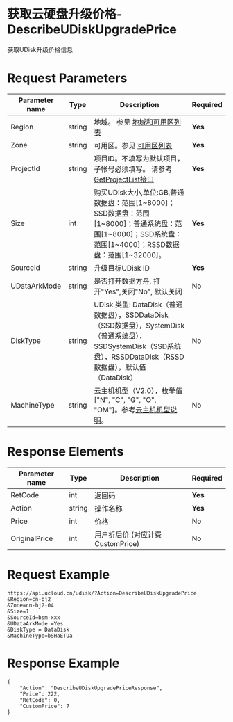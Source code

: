 # 获取云硬盘升级价格-DescribeUDiskUpgradePrice

获取UDisk升级价格信息

# Request Parameters
|Parameter name|Type|Description|Required|
|---|---|---|---|
|Region|string|地域。 参见 [地域和可用区列表](api/summary/regionlist)|**Yes**|
|Zone|string|可用区。参见 [可用区列表](api/summary/regionlist)|**Yes**|
|ProjectId|string|项目ID。不填写为默认项目，子帐号必须填写。 请参考[GetProjectList接口](api/summary/get_project_list)|**Yes**|
|Size|int|购买UDisk大小,单位:GB,普通数据盘：范围[1\~8000]；SSD数据盘：范围[1\~8000]；普通系统盘：范围[1\~8000]；SSD系统盘：范围[1\~4000]；RSSD数据盘：范围[1\~32000]。|**Yes**|
|SourceId|string|升级目标UDisk ID|**Yes**|
|UDataArkMode|string|是否打开数据方舟, 打开"Yes",关闭"No", 默认关闭|No|
|DiskType|string|UDisk 类型: DataDisk（普通数据盘），SSDDataDisk（SSD数据盘），SystemDisk（普通系统盘），SSDSystemDisk（SSD系统盘），RSSDDataDisk（RSSD数据盘），默认值（DataDisk）|No|
|MachineType|string|云主机机型（V2.0），枚举值["N", "C", "G", "O", "OM"]。参考[云主机机型说明](api/uhost-api/uhost_type)。|No|

# Response Elements
|Parameter name|Type|Description|Required|
|---|---|---|---|
|RetCode|int|返回码|**Yes**|
|Action|string|操作名称|**Yes**|
|Price|int|价格|No|
|OriginalPrice|int|用户折后价 (对应计费CustomPrice)|No|

# Request Example
```
https://api.ucloud.cn/udisk/?Action=DescribeUDiskUpgradePrice
&Region=cn-bj2
&Zone=cn-bj2-04
&Size=1   
&SourceId=bsm-xxx
&UDataArkMode =Yes
&DiskType = DataDisk
&MachineType=bSHaETUa
```

# Response Example
```
{
    "Action": "DescribeUDiskUpgradePriceResponse", 
    "Price": 222, 
    "RetCode": 0, 
    "CustomPrice": 7
}
```

